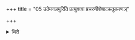 +++
title = "05 उतेमनन्नमुरिति प्रत्युक्त्वा प्रचरणीशेषात्क्रतुकरणञ्"

+++

<details><summary>थिते</summary>

उतेमनन्नमुरिति प्रत्युक्त्वा प्रचरणीशेषात्क्रतुकरणं जुहोति यमग्ने पृत्सु मर्त्यमिति ५
</details>
